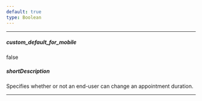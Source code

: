 ```yaml
---
default: true
type: Boolean
---
```

---
##### custom_default_for_mobile
false

##### shortDescription
Specifies whether or not an end-user can change an appointment duration.

---
